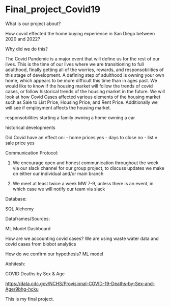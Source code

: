 # Final_project_Covid19


What is our project about?

How covid effected the home buying experience in San Diego between 2020 and 2022?

Why did we do this?

The Covid Pandemic is a major event that will define us for the rest of our lives. This is the time of our lives where we are transitioning to full adulthood, finally getting all of the worries, rewards, and responsobilities of this stage of development. A defining step of adulthood is owning your own home, which appears to be more difficult this time than in ages past. We would like to know if the housing market will follow the trends of covid cases, or follow historical trends of the housing market in the future. We will look at  how Covid Cases affected various elements of the housing market such as Sale to List Price, Housing Price, and Rent Price. Additionally we will see if employment affects the housing market.

responsobilities
starting a family
owning a home
owning a car


historical developments







Did Covid have an effect on:
	- home prices
		yes
	- days to close
		no
	- list v sale price
		yes
	
Communication Protocol:

1. We encourage open and honest communication throughout the week via our slack channel for our group project, to discuss updates we make on either our individual and/or main branch

2. We meet at least twice a week MW 7-9, unless there is an event, in which case we will notify our team via slack


Database:

SQL Alchemy

Dataframes/Sources:






ML Model
Dashboard






How are we accounting covid cases?
	We are using waste water data and covid cases from biobot analytics
	
How do we confirm our hypothesis?
	ML model


Abhitesh:

COVID Deaths by Sex & Age

https://data.cdc.gov/NCHS/Provisional-COVID-19-Deaths-by-Sex-and-Age/9bhg-hcku


This is my final project.
